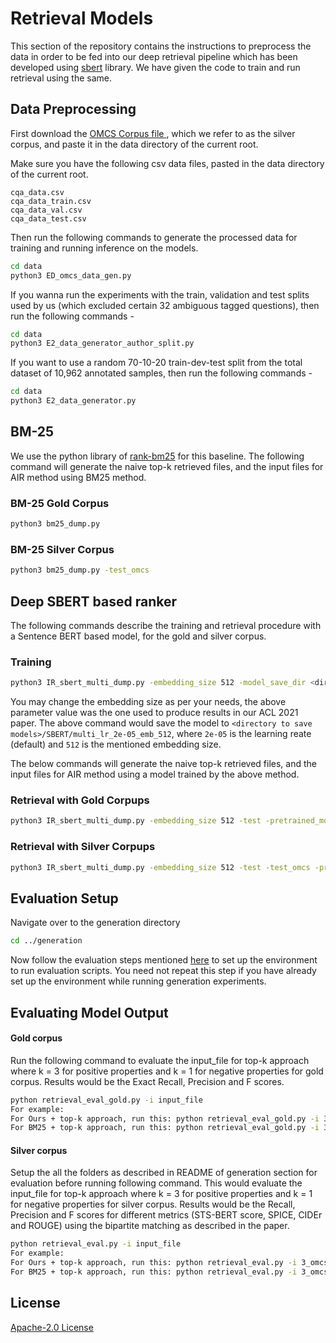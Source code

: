 # Retrieval Models

This section of the repository contains the instructions to preprocess the data in order to be fed into our deep retrieval pipeline which has been developed using [sbert](https://www.sbert.net/) library. We have given the code to train and run retrieval using the same.

## Data Preprocessing

First download the [OMCS Corpus file ](https://s3.amazonaws.com/conceptnet/downloads/2018/omcs-sentences-more.txt), which we refer to as the silver corpus, and paste  it in the data directory of the current root.

Make sure you have the following csv data files, pasted in the data directory of the current root.

```
cqa_data.csv
cqa_data_train.csv
cqa_data_val.csv
cqa_data_test.csv
```

Then run the following commands to generate the processed data for training and running inference on the models.

```bash
cd data
python3 ED_omcs_data_gen.py
```

If you wanna run the experiments with the train, validation and test splits used by us (which excluded certain 32 ambiguous tagged questions), then run the following commands -
```bash
cd data
python3 E2_data_generator_author_split.py
```

If you want to use a random 70-10-20 train-dev-test split from the total dataset of 10,962 annotated samples, then run the following commands -
```bash
cd data
python3 E2_data_generator.py
```


## BM-25

We use the python library of [rank-bm25](https://pypi.org/project/rank-bm25/) for this baseline. The following command will generate the naive top-k retrieved files, and the input files for AIR method using BM25 method.

### BM-25 Gold Corpus

```bash
python3 bm25_dump.py
```

### BM-25 Silver Corpus

```bash
python3 bm25_dump.py -test_omcs
```

## Deep SBERT based ranker

The following commands describe the training and retrieval procedure with a Sentence BERT based model, for the gold and silver corpus.

### Training

```bash
python3 IR_sbert_multi_dump.py -embedding_size 512 -model_save_dir <directory to save models>
```
You may change the embedding size as per your needs, the above parameter value was the one used to produce results in our ACL 2021 paper.
The above command would save the model to ```<directory to save models>/SBERT/multi_lr_2e-05_emb_512```, where ```2e-05``` is the learning reate (default) and ```512``` is the mentioned embedding size.

The below commands will generate the naive top-k retrieved files, and the input files for AIR method using a model trained by the above method.

### Retrieval with Gold Corpups

```bash
python3 IR_sbert_multi_dump.py -embedding_size 512 -test -pretrained_model <path to the pretrained model as explained above>
```

### Retrieval with Silver Corpups

```bash
python3 IR_sbert_multi_dump.py -embedding_size 512 -test -test_omcs -pretrained_model <path to the pretrained model as explained above>
```

## Evaluation Setup

Navigate over to the generation directory

```bash
cd ../generation
```

Now follow the evaluation steps mentioned [here](https://github.com/dair-iitd/ECQA/tree/master/generation#evaluation-setup) to set up the environment to run evaluation scripts. You need not repeat this step if you have already set up the environment while running generation experiments.

## Evaluating Model Output
#### Gold corpus
Run the following command to evaluate the input_file for top-k approach where k = 3 for positive properties and k = 1 for negative properties for gold corpus. Results would be the Exact Recall, Precision and F scores.
```bash
python retrieval_eval_gold.py -i input_file
For example: 
For Ours + top-k approach, run this: python retrieval_eval_gold.py -i 3_dx_sets.json
For BM25 + top-k approach, run this: python retrieval_eval_gold.py -i 3_bm25_sets.json
```

#### Silver corpus
Setup the all the folders as described in README of generation section for evaluation before running following command.
This would evaluate the input_file for top-k approach where k = 3 for positive properties and k = 1 for negative properties for silver corpus. Results would be the Recall, Precision and F scores for different metrics (STS-BERT score, SPICE, CIDEr and ROUGE) using the bipartite matching as described in the paper.
```bash
python retrieval_eval.py -i input_file
For example: 
For Ours + top-k approach, run this: python retrieval_eval.py -i 3_omcs_dx_sets.json
For BM25 + top-k approach, run this: python retrieval_eval.py -i 3_omcs_bm25_sets.json
```

## License
[Apache-2.0 License](https://www.apache.org/licenses/LICENSE-2.0)
